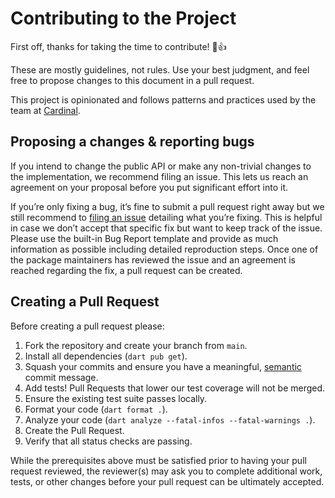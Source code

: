 # Contributing to the Project

First off, thanks for taking the time to contribute! 🎉👍

These are mostly guidelines, not rules. Use your best judgment, and feel free to propose changes to
this document in a pull request.

This project is opinionated and follows patterns and practices used by the team at
[Cardinal][cardinal_run_link].

## Proposing a changes & reporting bugs

If you intend to change the public API or make any non-trivial changes to the implementation, we 
recommend filing an issue. This lets us reach an agreement on your proposal before you put 
significant effort into it.

If you’re only fixing a bug, it’s fine to submit a pull request right away but we still recommend 
to [filing an issue][issue_creation_link] detailing what you’re fixing. This is helpful in case we 
don’t accept that specific fix but want to keep track of the issue. Please use the built-in Bug 
Report template and provide as much information as possible including detailed reproduction steps. 
Once one of the package maintainers has reviewed the issue and an agreement is reached regarding the
fix, a pull request can be created.

## Creating a Pull Request

Before creating a pull request please:

1. Fork the repository and create your branch from `main`.
1. Install all dependencies (`dart pub get`).
1. Squash your commits and ensure you have a meaningful, [semantic][conventional_commits_link] 
   commit message.
1. Add tests! Pull Requests that lower our test coverage will not be merged.
1. Ensure the existing test suite passes locally.
1. Format your code (`dart format .`).
1. Analyze your code (`dart analyze --fatal-infos --fatal-warnings .`).
1. Create the Pull Request.
1. Verify that all status checks are passing.

While the prerequisites above must be satisfied prior to having your pull request reviewed, the 
reviewer(s) may ask you to complete additional work, tests, or other changes before your pull 
request can be ultimately accepted.

[conventional_commits_link]: https://www.conventionalcommits.org/en/v1.0.0
[issue_creation_link]: https://github.com/cardinal-run/son/issues/new/choose
[cardinal_run_link]: https://cardinal.run